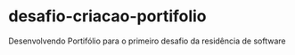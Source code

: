 # desafio-criacao-portifolio
Desenvolvendo Portifólio para o primeiro desafio da residência de software
